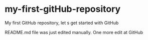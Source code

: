 # my-first-gitHub-repository
My first  GitHub repository, let s get started with GitHub

README.md file was just edited manually. One more edit at GitHub
